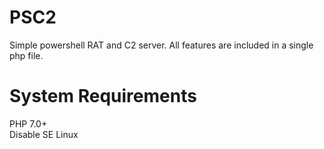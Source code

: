 # PSC2
Simple powershell RAT and C2 server. All features are included in a single php file.

# System Requirements
PHP 7.0+  
Disable SE Linux

